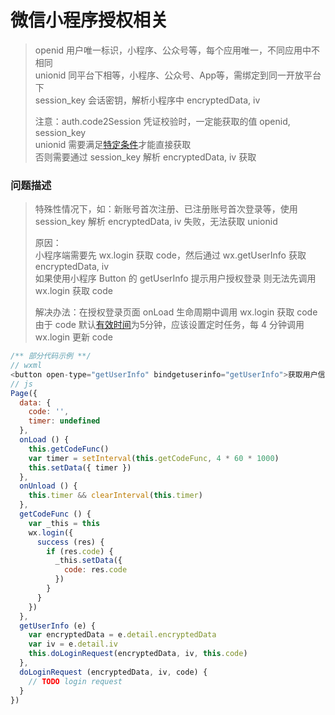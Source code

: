# 微信小程序授权相关

> openid 用户唯一标识，小程序、公众号等，每个应用唯一，不同应用中不相同  
> unionid 同平台下相等，小程序、公众号、App等，需绑定到同一开放平台下  
> session_key 会话密钥，解析小程序中 encryptedData, iv  
>  
> 注意：auth.code2Session 凭证校验时，一定能获取的值 openid, session_key  
> unionid 需要满足[特定条件](https://developers.weixin.qq.com/miniprogram/dev/framework/open-ability/union-id.html)才能直接获取  
> 否则需要通过 session_key 解析 encryptedData, iv 获取  

### 问题描述

> 特殊性情况下，如：新账号首次注册、已注册账号首次登录等，使用 session_key 解析 encryptedData, iv 失败，无法获取 unionid  
> 
> 原因：  
> 小程序端需要先 wx.login 获取 code，然后通过 wx.getUserInfo 获取 encryptedData, iv  
> 如果使用小程序 Button 的 getUserInfo 提示用户授权登录 则无法先调用 wx.login 获取 code  
>   
> 解决办法：在授权登录页面 onLoad 生命周期中调用 wx.login 获取 code  
> 由于 code 默认[有效时间](https://developers.weixin.qq.com/miniprogram/dev/api/open-api/login/wx.login.html)为5分钟，应该设置定时任务，每 4 分钟调用 wx.login 更新 code  

```javascript
/** 部分代码示例 **/
// wxml
<button open-type="getUserInfo" bindgetuserinfo="getUserInfo">获取用户信息</button>
// js
Page({
  data: {
    code: '',
    timer: undefined
  },
  onLoad () {
    this.getCodeFunc()
    var timer = setInterval(this.getCodeFunc, 4 * 60 * 1000)
    this.setData({ timer })
  },
  onUnload () {
    this.timer && clearInterval(this.timer)
  },
  getCodeFunc () {
    var _this = this
    wx.login({
      success (res) {
        if (res.code) {
          _this.setData({
            code: res.code
          })
        }
      }
    })
  },
  getUserInfo (e) {
    var encryptedData = e.detail.encryptedData
    var iv = e.detail.iv
    this.doLoginRequest(encryptedData, iv, this.code)
  },
  doLoginRequest (encryptedData, iv, code) {
    // TODO login request
  }
})
```